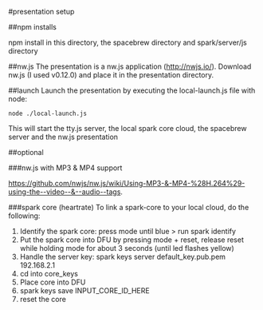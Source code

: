 #presentation setup

##npm installs

npm install in this directory, the spacebrew directory and spark/server/js directory

##nw.js
The presentation is a nw.js application (http://nwjs.io/). Download nw.js (I used v0.12.0) and place it in the presentation directory.

##launch
Launch the presentation by executing the local-launch.js file with node:

	node ./local-launch.js

This will start the tty.js server, the local spark core cloud, the spacebrew server and the nw.js presentation

##optional

###nw.js with MP3 & MP4 support

https://github.com/nwjs/nw.js/wiki/Using-MP3-&-MP4-%28H.264%29-using-the--video--&--audio--tags.

###spark core (heartrate)
To link a spark-core to your local cloud, do the following:

1. Identify the spark core: press mode until blue > run spark identify
2. Put the spark core into DFU by pressing mode + reset, release reset while holding mode for about 3 seconds (until led flashes yellow)
3. Handle the server key: spark keys server default_key.pub.pem 192.168.2.1
4. cd into core_keys
5. Place core into DFU
6. spark keys save INPUT_CORE_ID_HERE
7. reset the core